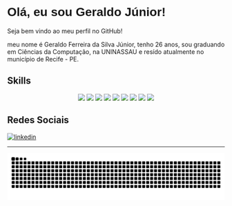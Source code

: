 <h1 style="font-family:Arial,sans-serif;">Olá, eu sou Geraldo Júnior!</h1>
<p>Seja bem vindo ao meu perfil no GitHub!</p>
<p>meu nome é Geraldo Ferreira da Silva Júnior, tenho 26 anos, sou graduando em Ciências da Computação, na UNINASSAU e resído atualmente no município de Recife - PE.</p>
<h2>Skills</h2>
<div align="center">
<img height="45px" src= "https://icongr.am/devicon/html5-original.svg?size=128&color=currentColor"/>
<img height="45px" src= "https://icongr.am/devicon/css3-original.svg?size=128&color=currentColor"/>
<img height="45px" src= "https://icongr.am/devicon/javascript-original.svg?size=128&color=currentColor"/>
<img height="45px" src= "https://icongr.am/devicon/nodejs-original.svg?size=128&color=currentColor"/>
<img height="45px" src= "https://icongr.am/devicon/react-original.svg?size=128&color=currentColor"/>
<img height="45px" src= "https://icongr.am/devicon/java-original.svg?size=128&color=currentColor"/>
<img height="45px" src= "https://icongr.am/devicon/python-original.svg?size=128&color=currentColor"/>
<img height="45px" src= "https://icongr.am/devicon/sql-original.svg?size=128&color=currentColor"/>
<img height="45px" src= "https://icongr.am/devicon/git-original.svg?size=128&color=currentColor"/>
                  
</div>
<h2>Redes Sociais</h2>
<div>
<a href="https://www.linkedin.com/in/gerald0juni0r/">
  <img src="https://img.shields.io/badge/LinkedIn-0077B5?style=for-the-badge&logo=linkedin&logoColor=white" alt="linkedin" />
</a>
</div>

<hr>
<div align = "center">
  <!-- Snake animation -->
  <img src="https://github.com/Gerald0Juni0r/Gerald0Juni0r/blob/454f8e263d66418e02ba43a8aaf53ba8a2d7f330/github-Contribution-grid-snake.svg" alt="">
</div>

